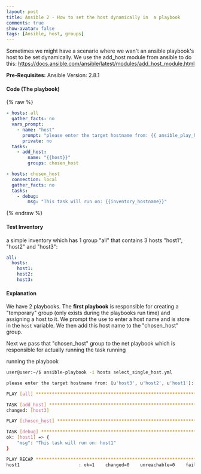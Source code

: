 ```yaml
---
layout: post
title: Ansible 2 - How to set the host dynamically in  a playbook
comments: true
show-avatar: false
tags: [Ansible, host, groups]
---
```


Sometimes we might have a scenario where we wan't an ansible playbook's host to be set dynamically.
We use the add_host module from ansible to do this: https://docs.ansible.com/ansible/latest/modules/add_host_module.html

**Pre-Requisites:**
Ansible Version: 2.8.1

#### Code (The playbook)

{% raw %}
```yml
- hosts: all
  gather_facts: no
  vars_prompt:
    - name: "host"
      prompt: "please enter the target hostname from: {{ ansible_play_hosts }}"
      private: no
  tasks:
    - add_host:
        name: "{{host}}"
        groups: chosen_host

- hosts: chosen_host
  connection: local
  gather_facts: no
  tasks:
    - debug:
        msg: "This task will run on: {{inventory_hostname}}"
```
{% endraw %}

#### Test Inventory

a simple inventory which has 1 group "all" that contains 3 hosts "host1", "host2" and "host3":

```yml
all:
  hosts:
    host1:
    host2:
    host3:
```

#### Explanation
We have 2 playbooks. The **first playbook** is responsible for creating a "temporary" group (only exists during the playbooks run time) and assigning a host to it. We prompt the use to enter a host name and is store in the ```host``` variable. We then add this host name to the "chosen_host" group.

Next we pass that "chosen_host" group to the net playbook which is responsible for actually running the task running


running the playbook

```bash
user@user:~/$ ansible-playbook -i hosts select_single_host.yml 

please enter the target hostname from: [u'host3', u'host2', u'host1']: host1

PLAY [all] *****************************************************************************************************************************************************************************************************

TASK [add_host] ************************************************************************************************************************************************************************************************
changed: [host3]

PLAY [chosen_host] *********************************************************************************************************************************************************************************************

TASK [debug] ***************************************************************************************************************************************************************************************************
ok: [host1] => {
    "msg": "This task will run on: host1"
}

PLAY RECAP *****************************************************************************************************************************************************************************************************
host1                      : ok=1    changed=0    unreachable=0    failed=0    skipped=0    rescued=0    ignored=0   

```
